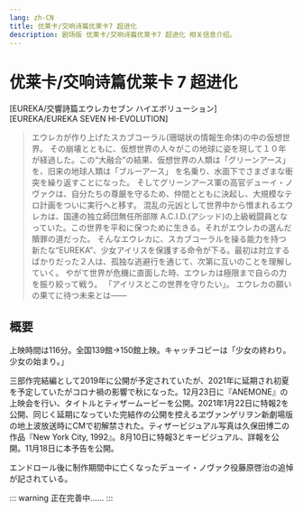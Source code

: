 ```yaml
---
lang: zh-CN
title: 优莱卡/交响诗篇优莱卡7 超进化
description: 剧场版 优莱卡/交响诗篇优莱卡7 超进化 相关信息介绍。
---
```


# 优莱卡/交响诗篇优莱卡 7 超进化

<Badge type="tip" text="电影" vertical="middle" />
<Badge type="tip" text="2021" vertical="middle" />
<Badge type="warning" text="《超进化》系列第3章" vertical="middle" />

[EUREKA/交響詩篇エウレカセブン ハイエボリューション]  
[EUREKA/EUREKA SEVEN HI-EVOLUTION]

<DocInfoCard image="/imgs/cover/HI-EVOLUTION-3.jpg"
  :info="[
    {label:'原名',value:'EUREKA/交響詩篇エウレカセブン ハイエボリューション'},
    {label:'译名', value:'优莱卡/交响诗篇优莱卡7 超进化'},
    {label:'地区',value:'日本'},
    {label:'上映日期',value:'2021年11月26日'},
    {label:'制作公司',value:'BONES'},
    {label:'监督',value:'京田知己'},
    {label:'角色设计原案',value:'吉田健一'},
    {label:'编剧',value:'野村祐一、京田知己'},
    {label:'音乐',value:'佐藤直纪'}]" />


> エウレカが作り上げたスカブコーラル(珊瑚状の情報生命体)の中の仮想世界。 その崩壊とともに、仮想世界の人々がこの地球に姿を現して１０年が経過した。この“大融合”の結果、仮想世界の人類は「グリーンアース」を、旧来の地球人類は「ブルーアース」 を名乗り、水面下でさまざまな衝突を繰り返すことになった。 そしてグリーンアース軍の高官デューイ・ノヴァクは、自分たちの尊厳を守るため、仲間とともに決起し、大規模なテロ計画をついに実行へと移す。 混乱の元凶として世界中から憎まれるエウレカは、国連の独立師団無任所部隊 A.C.I.D.(アシッド)の上級戦闘員となっていた。この世界を平和に保つために生きる。それがエウレカの選んだ贖罪の道だった。 そんなエウレカに、スカブコーラルを操る能力を持つ新たな“EUREKA”、少女アイリスを保護する命令が下る。最初は対立するばかりだった２人は、孤独な逃避行を通じて、次第に互いのことを理解していく。 やがて世界が危機に直面した時、エウレカは極限まで自らの力を振り絞って戦う。 「アイリスとこの世界を守りたい」。 エウレカの願いの果てに待つ未来とは――

## 概要

上映時間は116分。全国139館→150館上映。キャッチコピーは「少女の終わり。少女の始まり。」

三部作完結編として2019年に公開が予定されていたが、2021年に延期され初夏を予定していたがコロナ禍の影響で秋になった。12月23日に『ANEMONE』の上映会を行い、タイトルとティザームービーを公開。2021年1月22日に特報2を公開、同じく延期になっていた完結作の公開を控えるヱヴァンゲリヲン新劇場版の地上波放送時にCMで初解禁された。ティザービジュアル写真は久保田博二の作品『New York City, 1992』。8月10日に特報3とキービジュアル、詳報を公開。11月18日に本予告を公開。

エンドロール後に制作期間中に亡くなったデューイ・ノヴァク役藤原啓治の追悼が記されている。

::: warning
正在完善中……
:::

<div style="height: 700px"></div>
